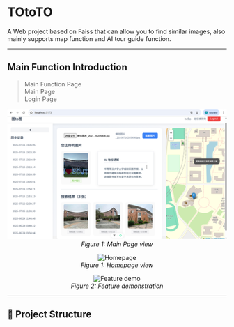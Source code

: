 # TOtoTO

A Web project based on Faiss that can allow you to find similar images, also mainly supports map function and AI tour guide function.

---

## Main Function Introduction

> Main Function Page  
> Main Page  
> Login Page  

<p align="center">
  <img src="./ScreenShots/c5344711f54ba3dd19f9b9f6c580d6c.jpg" alt="Homepage" width="600"/>
  <br/>
  <em>Figure 1: Main Page view</em>
</p>


<p align="center">
  <img src="./screenshots/homepage.png" alt="Homepage" width="600"/>
  <br/>
  <em>Figure 1: Homepage view</em>
</p>

<p align="center">
  <img src="./screenshots/feature-demo.gif" alt="Feature demo" width="600"/>
  <br/>
  <em>Figure 2: Feature demonstration</em>
</p>

---

## 🧩 Project Structure

